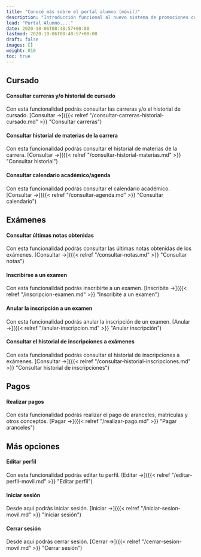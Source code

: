 ```yaml
---
title: "Conocé más sobre el portal alumno (móvil)"
description: "Introducción funcional al nuevo sistema de promociones comerciales."
lead: "Portal Alumno...."
date: 2020-10-06T08:48:57+00:00
lastmod: 2020-10-06T08:48:57+00:00
draft: false
images: []
weight: 010
toc: true
---
```


## Cursado

#### Consultar carreras y/o historial de cursado

Con esta funcionalidad podrás consultar las carreras y/o el historial de cursado. [Consultar →]({{< relref "/consultar-carreras-historial-cursado.md" >}} "Consultar carreras")

#### Consultar historial de materias de la carrera

Con esta funcionalidad podrás consultar el historial de materias de la carrera. [Consultar →]({{< relref "/consultar-historial-materias.md" >}} "Consultar historial")

#### Consultar calendario académico/agenda

Con esta funcionalidad podrás consultar el calendario académico. [Consultar →]({{< relref "/consultar-agenda.md" >}} "Consultar calendario")

## Exámenes

#### Consultar últimas notas obtenidas

Con esta funcionalidad podrás consultar las últimas notas obtenidas de los exámenes. [Consultar →]({{< relref "/consultar-notas.md" >}} "Consultar notas")

#### Inscribirse a un examen

Con esta funcionalidad podrás inscribirte a un examen. [Inscribite →]({{< relref "/inscripcion-examen.md" >}} "Inscribite a un examen")

#### Anular la inscripción a un examen

Con esta funcionalidad podrás anular la inscripción de un examen. [Anular →]({{< relref "/anular-inscripcion.md" >}} "Anular inscripción")

#### Consultar el historial de inscripciones a exámenes

Con esta funcionalidad podrás consultar el historial de inscripciones a exámenes. [Consultar →]({{< relref "/consultar-historial-inscripciones.md" >}} "Consultar historial de inscripciones")

## Pagos

#### Realizar pagos

Con esta funcionalidad podrás realizar el pago de aranceles, matrículas y otros conceptos. [Pagar →]({{< relref "/realizar-pago.md" >}} "Pagar aranceles")

## Más opciones

#### Editar perfil 

Con esta funcionalidad podrás editar tu perfil. [Editar →]({{< relref "/editar-perfil-movil.md" >}} "Editar perfil")

#### Iniciar sesión

Desde aquí podrás iniciar sesión. [Iniciar →]({{< relref "/iniciar-sesion-movil.md" >}} "Iniciar sesión")

#### Cerrar sesión

Desde aquí podrás cerrar sesión. [Cerrar →]({{< relref "/cerrar-sesion-movil.md" >}} "Cerrar sesión")
